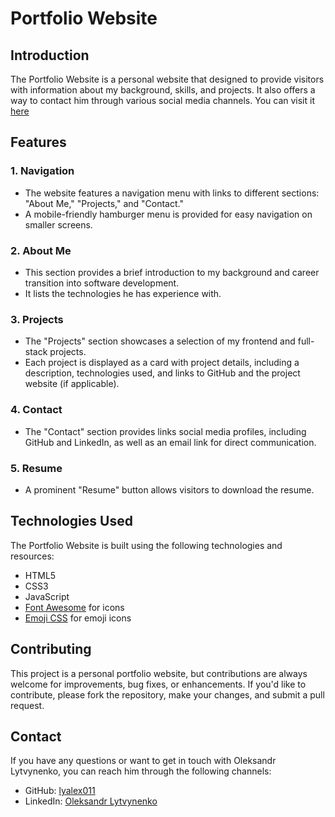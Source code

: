 # Portfolio Website


## Introduction

The Portfolio Website is a personal website that designed to provide visitors with information about my background, skills, and projects. It also offers a way to contact him through various social media channels.
You can visit it [here](https://lyalex011.github.io/portfolio_website/)

## Features

### 1. Navigation
- The website features a navigation menu with links to different sections: "About Me," "Projects," and "Contact."
- A mobile-friendly hamburger menu is provided for easy navigation on smaller screens.

### 2. About Me
- This section provides a brief introduction to my background and career transition into software development.
- It lists the technologies he has experience with.

### 3. Projects
- The "Projects" section showcases a selection of my frontend and full-stack projects.
- Each project is displayed as a card with project details, including a description, technologies used, and links to GitHub and the project website (if applicable).

### 4. Contact
- The "Contact" section provides links social media profiles, including GitHub and LinkedIn, as well as an email link for direct communication.

### 5. Resume
- A prominent "Resume" button allows visitors to download the resume.

## Technologies Used

The Portfolio Website is built using the following technologies and resources:

- HTML5
- CSS3
- JavaScript
- [Font Awesome](https://fontawesome.com/) for icons
- [Emoji CSS](https://emoji-css.afeld.me/emoji.css) for emoji icons

## Contributing

This project is a personal portfolio website, but contributions are always welcome for improvements, bug fixes, or enhancements. If you'd like to contribute, please fork the repository, make your changes, and submit a pull request.

## Contact

If you have any questions or want to get in touch with Oleksandr Lytvynenko, you can reach him through the following channels:

- GitHub: [lyalex011](https://github.com/lyalex011)
- LinkedIn: [Oleksandr Lytvynenko](https://www.linkedin.com/in/oleks-ly/)
